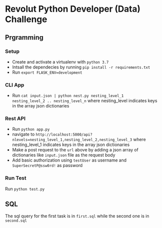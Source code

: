 # Revolut Python Developer (Data) Challenge

## Prgramming

### Setup
- Create and activate a virtualenv with `python 3.7`
- Intsall the dependecies by running `pip install -r requirements.txt`
- Run `export FLASK_ENV=development`

### CLI App

- Run `cat input.json | python nest.py nesting_level_1 nesting_level_2 .. nesting_level_n`
where nesting_level indicates keys in the array json dictionaries

### Rest API
- Run `python app.py`
- navigate to `http://localhost:5000/api?nlevels=nesting_level_1,nesting_level_2,nesting_level_3` where nesting_level_1 indicates keys in the array json dictionaries
- Make a post request to the `url` above by adding a json array of dictionaries like `input.json` file as the request body
- Add basic authorization using `testUser` as username and `SuperSecretP@ssw0rd!` as password

### Run Test
Run `python test.py`

## SQL
The sql query for the first task is in `first.sql` while the second one is in   `second.sql`